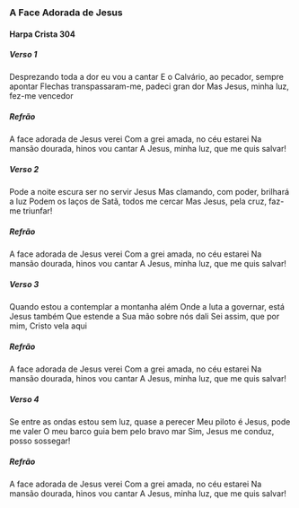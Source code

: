 ### A Face Adorada de Jesus

#### Harpa Crista 304

##### Verso 1

Desprezando toda a dor eu vou a cantar
E o Calvário, ao pecador, sempre apontar
Flechas transpassaram-me, padeci gran dor
Mas Jesus, minha luz, fez-me vencedor

##### Refrão

A face adorada de Jesus verei
Com a grei amada, no céu estarei
Na mansão dourada, hinos vou cantar
A Jesus, minha luz, que me quis salvar!

##### Verso 2

Pode a noite escura ser no servir Jesus
Mas clamando, com poder, brilhará a luz
Podem os laços de Satã, todos me cercar
Mas Jesus, pela cruz, faz-me triunfar!

##### Refrão

A face adorada de Jesus verei
Com a grei amada, no céu estarei
Na mansão dourada, hinos vou cantar
A Jesus, minha luz, que me quis salvar!

##### Verso 3

Quando estou a contemplar a montanha além
Onde a luta a governar, está Jesus também
Que estende a Sua mão sobre nós dali
Sei assim, que por mim, Cristo vela aqui

##### Refrão

A face adorada de Jesus verei
Com a grei amada, no céu estarei
Na mansão dourada, hinos vou cantar
A Jesus, minha luz, que me quis salvar!

##### Verso 4

Se entre as ondas estou sem luz, quase a perecer
Meu piloto é Jesus, pode me valer
O meu barco guia bem pelo bravo mar
Sim, Jesus me conduz, posso sossegar!

##### Refrão

A face adorada de Jesus verei
Com a grei amada, no céu estarei
Na mansão dourada, hinos vou cantar
A Jesus, minha luz, que me quis salvar!